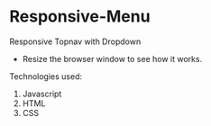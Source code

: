 # Responsive-Menu
Responsive Topnav with Dropdown
- Resize the browser window to see how it works.


Technologies used:
1. Javascript
2. HTML
3. CSS
